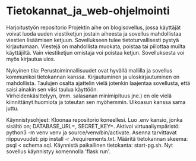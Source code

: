 # Tietokannat_ja_web-ohjelmointi
Harjoitustyön repositorio
Projektin aihe on blogisovellus, jossa käyttäjät voivat luoda uuden viestiketjun jostain aiheesta ja sovellus mahdollistaa viestien lisäämisen ketjuun. Sovellukseen tulee tietoturvallisesti pystyä kirjautumaan. Viestejä on mahdollista muokata, poistaa tai piilottaa muilta käyttäjiltä. Vain viestiketjun omistaja voi poistaa ketjun. Sovelluksesta voi myös kirjautua ulos.  


Nykyinen tila:
Perustoiminnallisuudet ovat hyvällä mallilla ja sovellus kommunikoi tietokannan kanssa. Kirjautuminen ja uloskirjautuminen on mahdollista. Taulujen osalta ajattelin vielä jotenkin laajentaa sovellusta, että saisi ainakin sen viisi taulua käyttöön.  
Virheidenkäsittelyyn, (mm. salasanan minimipituus jne.) en ole vielä kiinnittänyt huomiota ja toteutan sen myöhemmin. Ulkoasun kanssa sama juttu.  



Käynnistysohjeet:
Kloonaa repositorio koneellesi. Luo .env kansio, jonka sisältö on; DATABASE_URL=<tietokannan-paikallinen-osoite>, SECRET_KEY=<salainen-avain>. Aktivoi virtuaaliympäristö: python3 -m venv venv ja source/venv/bin/activate. Asenna tarvittavat riippuvuudet: pip install -r ./requirements.txt. Määritä tietokannan skeema: psql < schema.sql. Käynnistä paikallinen tietokanta: start-pg.sh. Nyt sovellus käynnistyy komennolla 'flask run'.